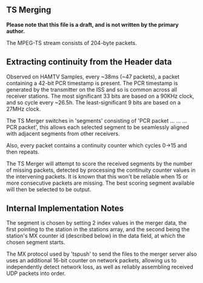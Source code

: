 ## TS Merging

**Please note that this file is a draft, and is not written by the primary author.**

The MPEG-TS stream consists of 204-byte packets.

## Extracting continuity from the Header data

Observed on HAMTV Samples, every ~38ms (~47 packets), a packet containing a 42-bit PCR timestamp is present. The PCR timestamp is generated by the transmitter on the ISS and so is common across all receiver stations. The most significant 33 bits are based on a 90KHz clock, and so cycle every ~26.5h. The least-significant 9 bits are based on a 27MHz clock.

The TS Merger switches in 'segments' consisting of 'PCR packet ... ... ... PCR packet', this allows each selected segment to be seamlessly aligned with adjacent segments from other receivers.

Also, every packet contains a continuity counter which cycles 0->15 and then repeats.

The TS Merger will attempt to score the received segments by the number of missing packets, detected by processing the continuity counter values in the intervening packets. It is known that this won't be reliable when 15 or more consecutive packets are missing. The best scoring segment available will then be selected to be output.

## Internal Implementation Notes

The segment is chosen by setting 2 index values in the merger data, the first pointing to the station in the stations array, and the second being the station's MX counter id (described below) in the data field, at which the chosen segment starts.

The MX protocol used by 'tspush' to send the files to the merger server also uses an additional 16-bit counter on network packets, allowing us to independently detect network loss, as well as reliably assembling received UDP packets into order.
